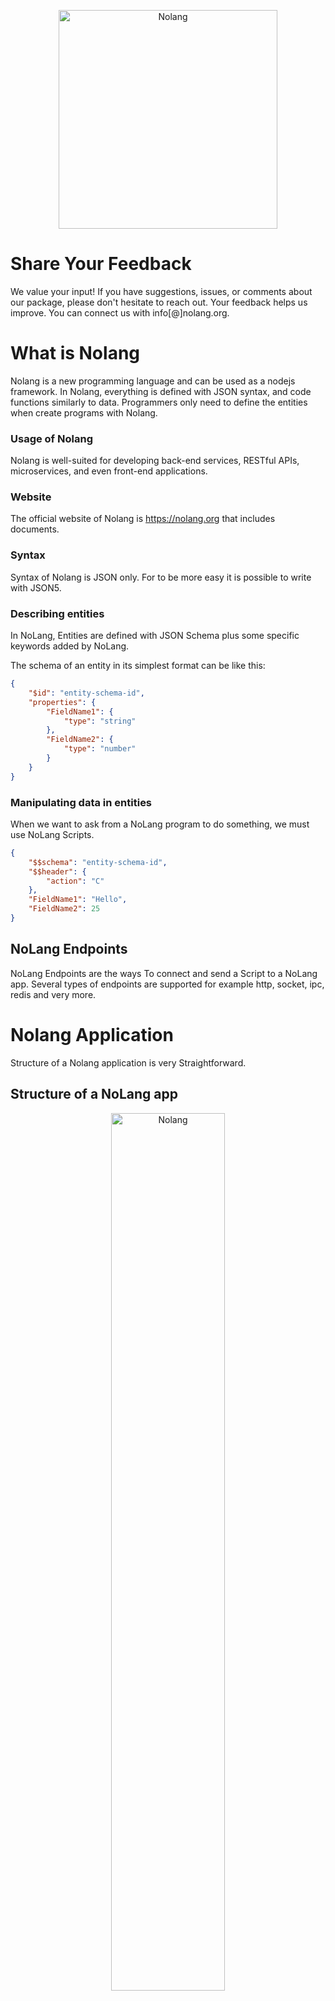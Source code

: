 <p align="center">
  <img src="https://nolang.org/img/nolangtlogo.png" width="350" title="Nolang" alt="Nolang">
</p>

# Share Your Feedback 
We value your input! If you have suggestions, issues, or comments about our package, please don't hesitate to reach out. Your feedback helps us improve. You can connect us with info[@]nolang.org.


# What is Nolang

Nolang is a new programming language and can be used as a nodejs framework. In Nolang, everything is defined with JSON syntax, and code functions similarly to data. Programmers only need to define the entities when create programs with Nolang.

### Usage of Nolang
Nolang is well-suited for developing back-end services, RESTful APIs, microservices, and even front-end applications.

### Website
The official website of Nolang is https://nolang.org that includes documents.

### Syntax
Syntax of Nolang is JSON only. For to be more easy it is possible to write with JSON5.

### Describing entities
In NoLang, Entities are defined with JSON Schema plus some specific keywords added by NoLang.

The schema of an entity in its simplest format can be like this:
```json 
{
	"$id": "entity-schema-id",
	"properties": {
		"FieldName1": {
			"type": "string"
		},
		"FieldName2": {
			"type": "number"
		}
	}
}
```

### Manipulating data in entities
When we want to ask from a NoLang program to do something, we must use NoLang Scripts. 
```json 
{
	"$$schema": "entity-schema-id",
	"$$header": {
		"action": "C"
	},
	"FieldName1": "Hello",
	"FieldName2": 25
}
```
## NoLang Endpoints
NoLang Endpoints are the ways To connect and send a Script to a NoLang app. Several types of endpoints are supported for example http, socket, ipc, redis and very more.



# Nolang Application
Structure of a Nolang application is very Straightforward.

## Structure of a NoLang app

<p align="center">
  <img src="https://nolang.org/img/nolang-structure4.png" width="60%" title="Nolang" alt="Nolang">
</p>

- In every NoLang app there are some entities.
- It must be defined the entities' schemas in config file or in separate files.
- If this app stores data of entities the storage configuration must be defined in any schema or config file.
- It is necessary to define one or more endpoints that this app listens to.
- If this app needs to connect to other NoLang apps it can be defined in microservice configuration.

## Application config file
To create a NoLang application, we need to have NodeJS installed.
then in a directory for application there is the config file. 
Config file must be in JSON or JSON5 format and can have any name, its default name is <b>app.json</b> or <b>app.json5</b>

```json
{
	"name": "sample app",
	"schemas": [
		{
			"$id": "entity-schema-id",
			"properties": {
				"FieldName1": {
					"type": "string"
				},
				"FieldName2": {
					"type": "number"
				}
			}
		}
	],
	"endpoints": [
		{
			"type": "http",
			"port": 80,
			"routes": [
				{
					"path": "/",
					"type": "html",
					"method": "post"
				}
			]
		}
	]
}
```
## Install Nolang
To install Nolang there are two ways:
1. Downloading the executable Nolang for Windows or Linux.
   - <a href="https://github.com/nolangjs/nolangjs/releases/tag/nolang_runtime_1.2.1">Nolang executable files</a>
    
2. Installing Nolang by npm.
    ```
    npm i nolangjs -g
    ```

## Run Nolang app
After installing Nolang using installer or npm, Nolang cli can be used to run a Nolang application.


Using executable:
```
# cd /path/to/executable
# nolang_b_lin64.1.2.1 app.json5 
```
If Nolang was installed using Windows installer or npm:
```
nolang app.json5
```

You can also use following commands:

```
nolang app.json -d path/to/app/dir
nolang -a app.json5 -d path/to/app/dir
nolang -h
nolang -v
```

# Documentation
Refer to Nolang website by address https://www.nolang.org.


# Share Your Feedback
We value your input! If you have suggestions, issues, or comments about our package, please don't hesitate to reach out. Your feedback helps us improve. You can connect us with info[@]nolang.org.
